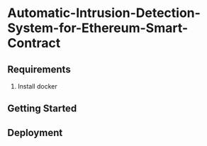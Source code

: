 # Automatic-Intrusion-Detection-System-for-Ethereum-Smart-Contract

## Requirements
1. Install docker

## Getting Started

## Deployment

